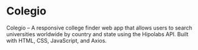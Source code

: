 # Colegio
Colegio – A responsive college finder web app that allows users to search universities worldwide by country and state using the Hipolabs API. Built with HTML, CSS, JavaScript, and Axios.
